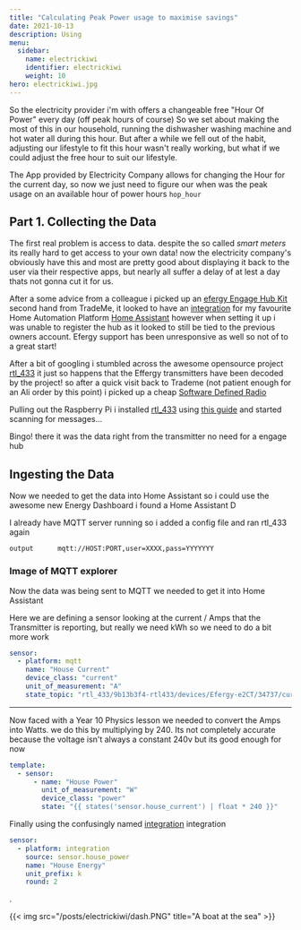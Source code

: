 ```yaml
---
title: "Calculating Peak Power usage to maximise savings"
date: 2021-10-13
description: Using 
menu:
  sidebar:
    name: electrickiwi
    identifier: electrickiwi
    weight: 10
hero: electrickiwi.jpg
---
```


So the electricity provider i'm with offers a changeable free "Hour Of Power" every day (off peak hours of course) So we set about making the most of this in our household, running the dishwasher washing machine and hot water all during this hour. But after a while we fell out of the habit, adjusting our lifestyle to fit this hour wasn't really working, but what if we could adjust the free hour to suit our lifestyle.

The App provided by Electricity Company allows for changing the Hour for the current day, so now we just need to figure our when was the peak usage on an available hour of power hours `hop_hour`

## Part 1. Collecting the Data 
The first real problem is access to data. despite the so called *smart meters* its really hard to get access to your own data! now the electricity company's obviously have this and most are pretty good about displaying it back to the user via their respective apps, but nearly all suffer a delay of at lest a day thats not gonna cut it for us.

After a some advice from a colleague i picked up an [efergy Engage Hub Kit](https://efergy.com/engage/) second hand from TradeMe, it looked to have an [integration](https://www.home-assistant.io/integrations/efergy/) for my favourite Home Automation Platform [Home Assistant](https://www.home-assistant.io/) however when setting it up i was unable to register the hub as it looked to still be tied to the previous owners account. Efergy support has been unresponsive as well so not of to a great start!

After a bit of googling i stumbled across the awesome opensource project [rtl_433](https://github.com/merbanan/rtl_433) it just so happens that the Effergy transmitters have been decoded by the project! so after a quick visit back to Trademe (not patient enough for an Ali order by this point) i picked up a cheap [Software Defined Radio](https://www.trademe.co.nz/a/marketplace/electronics-photography/home-audio/amplifiers-tuners/listing/329576599) 

Pulling out the Raspberry Pi i installed [rtl_433](https://github.com/merbanan/rtl_433) using [this guide](https://www.sensorsiot.org/install-rtl_433-for-a-sdr-rtl-dongle-on-a-raspberry-pi/) and started scanning for messages...


Bingo! there it was the data right from the transmitter no need for a engage hub

## Ingesting the Data
Now we needed to get the data into Home Assistant so i could use the awesome new Energy Dashboard i found a Home Assistant D

I already have MQTT server running so i added a config file and ran rtl_433 again
```
output      mqtt://HOST:PORT,user=XXXX,pass=YYYYYYY
```
### Image of MQTT explorer

Now the data was being sent to MQTT we needed to get it into Home Assistant

Here we are defining a sensor looking at the current / Amps that the Transmitter is reporting, but really we need kWh so we need to do a bit more work
```yml
sensor:
  - platform: mqtt
    name: "House Current"
    device_class: "current"
    unit_of_measurement: "A"
    state_topic: "rtl_433/9b13b3f4-rtl433/devices/Efergy-e2CT/34737/current"
```

---


Now faced with a Year 10 Physics lesson we needed to convert the Amps into Watts. we do this by multiplying by 240. 
Its not completely accurate because the voltage isn't always a constant 240v but its good enough for now

```yml
template:
  - sensor:
      - name: "House Power"
        unit_of_measurement: "W"
        device_class: "power"
        state: "{{ states('sensor.house_current') | float * 240 }}"
```

Finally using the confusingly named [integration](https://www.home-assistant.io/integrations/integration/) integration

```yml
sensor:
  - platform: integration
    source: sensor.house_power
    name: "House Energy"
    unit_prefix: k
    round: 2

```

.





{{< img src="/posts/electrickiwi/dash.PNG" title="A boat at the sea" >}}
